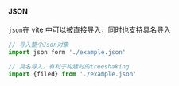 #### JSON

`json`在 vite 中可以被直接导入，同时也支持具名导入

```js
// 导入整个Json对象
import json form './example.json'

// 具名导入，有利于构建时的treeshaking
import {filed} from './example.json'
```
